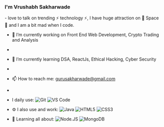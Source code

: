 <h3>I'm Vrushabh Sakharwade</h3>
- love to talk on trending ⚡ technology ⚡, I have huge attraction on 🔭 Space 🔭 and I am a bit mad when I code.

- 🔭 I’m currently working on Front End Web Development, Crypto Trading and Analysis
- 
- 🌱 I’m currently learning DSA, ReactJs, Ethical Hacking, Cyber Security
- 
- 📫 How to reach me: gurusakharwade@gmail.com
- 
-  I daily use:
  ![Git](https://img.shields.io/badge/-Git-black?style=plastic&logo=git)
  ![VS Code](https://img.shields.io/badge/-VS%20Code-007ACC?style=plastic&logo=visual-studio-code)

 -  ⚙️ I also use and work:
 ![Java](https://img.shields.io/badge/-java-3f4441?style=plastic&logo=java)
 ![HTML5](https://img.shields.io/badge/-HTML5-E34F26?style=plastic&logo=html5&logoColor=white)
 ![CSS3](https://img.shields.io/badge/-CSS3-1572B6?style=plastic&logo=css3)
 
- 🌱 Learning all about:
  ![Node.JS](https://img.shields.io/badge/-Node.JS-black?style=plastic&logo=Node.js) 
  ![MongoDB](https://img.shields.io/badge/-MongoDB-black?style=plastic&logo=mongodb)
  



